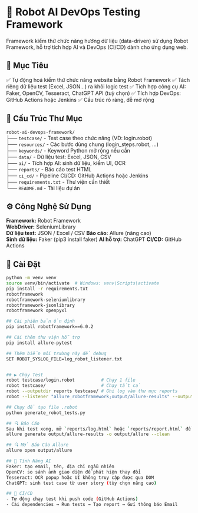 # 🤖 Robot AI DevOps Testing Framework  
Framework kiểm thử chức năng hướng dữ liệu (data-driven) sử dụng Robot Framework, hỗ trợ tích hợp AI và DevOps (CI/CD) dành cho ứng dụng web.  

## 🚀 Mục Tiêu  
✅ Tự động hoá kiểm thử chức năng website bằng Robot Framework 
✅ Tách riêng dữ liệu test (Excel, JSON...) ra khỏi logic test 
✅ Tích hợp công cụ AI: Faker, OpenCV, Tesseract, ChatGPT API (tuỳ chọn) 
✅ Tích hợp DevOps: GitHub Actions hoặc Jenkins 
✅ Cấu trúc rõ ràng, dễ mở rộng

## 📁 Cấu Trúc Thư Mục
`robot-ai-devops-framework/`  
├── `testcase/` - Test case theo chức năng (VD: login.robot)  
├── `resources/` - Các bước dùng chung (login_steps.robot, ...)  
├── `keywords/` - Keyword Python mở rộng nếu cần  
├── `data/` - Dữ liệu test: Excel, JSON, CSV  
├── `ai/` - Tích hợp AI: sinh dữ liệu, kiểm UI, OCR  
├── `reports/` - Báo cáo test HTML  
├── `ci_cd/` - Pipeline CI/CD: GitHub Actions hoặc Jenkins  
├── `requirements.txt` - Thư viện cần thiết  
└── `README.md` - Tài liệu dự án  

## ⚙️ Công Nghệ Sử Dụng
**Framework:** Robot Framework  
**WebDriver:** SeleniumLibrary  
**Dữ liệu test:** JSON / Excel / CSV 
**Báo cáo:** Allure (nâng cao)  
**Sinh dữ liệu:** Faker (pip3 install faker)
**AI hỗ trợ:** ChatGPT 
**CI/CD:** GitHub Actions 

## 📌 Cài Đặt
```bash
python -m venv venv
source venv/bin/activate  # Windows: venv\Scripts\activate
pip install -r requirements.txt
robotframework
robotframework-seleniumlibrary
robotframework-jsonlibrary
robotframework openpyxl

## Cài phiên bản ổn định
pip install robotframework==6.0.2

## Cài thêm thư viện hỗ trợ
pip install allure-pytest

## Thêm biến môi trường này để debug
SET ROBOT_SYSLOG_FILE=log_robot_listener.txt


## ▶️ Chạy Test  
robot testcase/login.robot          # Chạy 1 file
robot testcase/                     # Chạy tất cả
robot --outputdir reports testcase/ # Ghi log vào thư mục reports
robot --listener "allure_robotframework;output/allure-results" --outputdir reports testcase/ # Lưu kết quả Allure vào thư mục reports

## Chạy để tạo file .robot
python generate_robot_tests.py

## 🔍 Báo Cáo  
Sau khi test xong, mở `reports/log.html` hoặc `reports/report.html` để xem kết quả chi tiết.  
allure generate output/allure-results -o output/allure --clean

## 🔍 Mở Báo Cáo Allure  
allure open output/allure

## 🤖 Tính Năng AI  
Faker: tạo email, tên, địa chỉ ngẫu nhiên
OpenCV: so sánh ảnh giao diện để phát hiện thay đổi
Tesseract: OCR popup hoặc UI không truy cập được qua DOM
ChatGPT: sinh test case từ user story (tùy chọn nâng cao)

## 🔄 CI/CD  
- Tự động chạy test khi push code (GitHub Actions) 
- Cài dependencies → Run tests → Tạo report → Gửi thông báo Email

